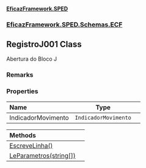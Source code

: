 #### [EficazFramework.SPED](EficazFrameworkSPED.md 'EficazFramework SPED')
### [EficazFramework.SPED.Schemas.ECF](EficazFramework.SPED.Schemas.ECF.md 'EficazFramework.SPED.Schemas.ECF')

## RegistroJ001 Class

Abertura do Bloco J

### Remarks
### Properties

| Name | Type | |
| :--- | :---: | :--- |
| IndicadorMovimento | `IndicadorMovimento` |  |

| Methods | |
| :--- | :--- |
| [EscreveLinha()](EficazFramework.SPED.Schemas.ECF/RegistroJ001/EscreveLinha().md 'EficazFramework.SPED.Schemas.ECF.RegistroJ001.EscreveLinha()') | |
| [LeParametros(string[])](EficazFramework.SPED.Schemas.ECF/RegistroJ001/LeParametros(string[]).md 'EficazFramework.SPED.Schemas.ECF.RegistroJ001.LeParametros(string[])') | |
